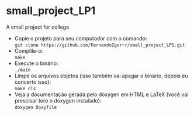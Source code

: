 # small_project_LP1
A small project for college

 - Copie o projeto para seu computador com o comando:<br />
		`git clone https://github.com/FernandoIgorrr/small_project_LP1.git`
 - Complile-o:<br />
    `make`
 - Execute o binário:<br />
    `./main`
 - Limpe os arquivos objetos (isso também vai apagar o binário, depois eu concerto isso):<br />
    `make cls`
- Veja a documentação gerada pelo doxygen em HTML e LaTeX (você vai prescisar tero o doxygen instalado):<br />
    `doxygen Doxyfile`
